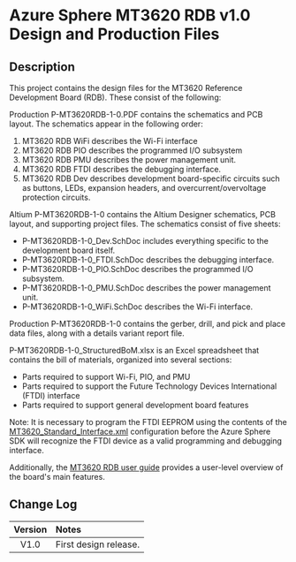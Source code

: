 # Azure Sphere MT3620 RDB v1.0 Design and Production Files

## Description

This project contains the design files for the MT3620 Reference Development Board (RDB). These consist of the following:

Production P-MT3620RDB-1-0.PDF contains the schematics and PCB layout. The schematics appear in the following order:

1. MT3620 RDB WiFi describes the Wi-Fi interface
2. MT3620 RDB PIO describes the programmed I/O subsystem
3. MT3620 RDB PMU describes the power management unit.
4. MT3620 RDB FTDI describes the debugging interface.
5. MT3620 RDB Dev describes development board-specific circuits such as buttons, LEDs, expansion headers, and overcurrent/overvoltage protection circuits.

Altium P-MT3620RDB-1-0 contains the Altium Designer schematics, PCB layout, and supporting project files. The schematics consist of five sheets:

- P-MT3620RDB-1-0_Dev.SchDoc includes everything specific to the development board itself.
- P-MT3620RDB-1-0_FTDI.SchDoc describes the debugging interface.
- P-MT3620RDB-1-0_PIO.SchDoc describes the programmed I/O subsystem.
- P-MT3620RDB-1-0_PMU.SchDoc describes the power management unit.
- P-MT3620RDB-1-0_WiFi.SchDoc describes the Wi-Fi interface.

Production P-MT3620RDB-1-0 contains the gerber, drill, and pick and place data files, along with a details variant report file.

P-MT3620RDB-1-0_StructuredBoM.xlsx is an Excel spreadsheet that contains the bill of materials, organized into several sections:

- Parts required to support Wi-Fi, PIO, and PMU 
- Parts required to support the Future Technology Devices International (FTDI) interface
- Parts required to support general development board features

Note: It is necessary to program the FTDI EEPROM using the contents of the [MT3620_Standard_Interface.xml](https://github.com/Azure/azure-sphere-hardware-designs/tree/master/FTDI) configuration before the Azure Sphere SDK will recognize the FTDI device as a valid programming and debugging interface.

Additionally, the [MT3620 RDB user guide](https://docs.microsoft.com/azure-sphere/hardware/mt3620-user-guide) provides a user-level overview of the board's main features. 

## Change Log

| Version | Notes                   |
| :-------: | :----------------------- |
| V1.0    | First design release. |
